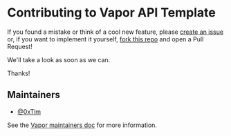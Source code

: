 
# Contributing to Vapor API Template

If you found a mistake or think of a cool new feature, please [create an issue](https://github.com/vapor/api-template/issues/new) or, if you want to implement it yourself, [fork this repo](https://github.com/vapor/api-template/fork) and open a Pull Request!

We'll take a look as soon as we can.

Thanks!

## Maintainers

- [@0xTim](https://github.com/0xTim)

See the [Vapor maintainers doc](https://github.com/vapor/vapor/blob/master/Docs/maintainers.md) for more information.
